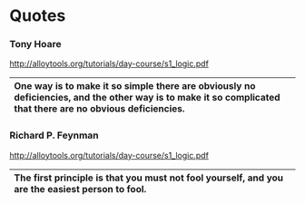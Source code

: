 # Quotes

### Tony Hoare
http://alloytools.org/tutorials/day-course/s1_logic.pdf

|One way is to make it so simple there are obviously no deficiencies, and the other way is to make it so complicated that there are no obvious deficiencies.|
|:-|


### Richard P. Feynman
http://alloytools.org/tutorials/day-course/s1_logic.pdf

|The first principle is that you must not fool yourself, and you are the easiest person to fool.|
|:-|


